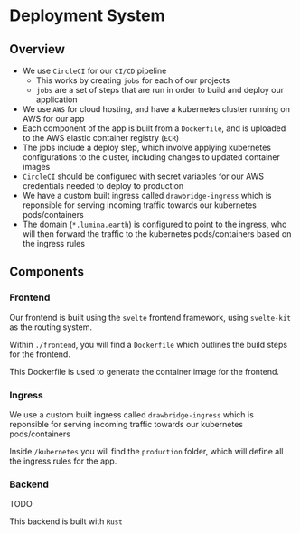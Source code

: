 # Deployment System


## Overview
- We use `CircleCI` for our `CI/CD` pipeline
  - This works by creating `jobs` for each of our projects
  - `jobs` are a set of steps that are run in order to build and deploy our application
- We use `AWS` for cloud hosting, and have a kubernetes cluster running on AWS for our app
- Each component of the app is built from a `Dockerfile`, and is uploaded to the AWS elastic container registry (`ECR`)
- The jobs include a deploy step, which involve applying kubernetes configurations to the cluster, including changes to updated container images
- `CircleCI` should be configured with secret variables for our AWS credentials needed to deploy to production
- We have a custom built ingress called `drawbridge-ingress` which is reponsible for serving incoming traffic towards our kubernetes pods/containers
- The domain (`*.lumina.earth`) is configured to point to the ingress, who will then
forward the traffic to the kubernetes pods/containers based on the ingress rules


## Components

### Frontend
Our frontend is built using the `svelte` frontend framework, using `svelte-kit` as the routing system.

Within `./frontend`, you will find a `Dockerfile` which outlines the build steps for the frontend.

This Dockerfile is used to generate the container image for the frontend.

### Ingress
We use a custom built ingress called `drawbridge-ingress` which is reponsible for serving incoming traffic towards our kubernetes pods/containers

Inside `/kubernetes` you will find the `production` folder, which will define all the ingress rules for the app.

### Backend
TODO

This backend is built with `Rust`